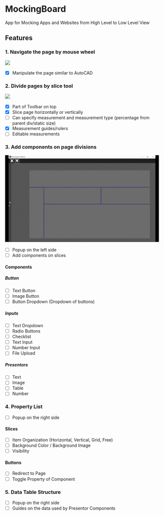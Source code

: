 # MockingBoard
App for Mocking Apps and Websites from High Level to Low Level View

## Features
### 1. Navigate the page by mouse wheel
![](https://github.com/RevyaS/MockingBoard/blob/main/Documents/Navigate.gif)
- [x] Manipulate the page similar to AutoCAD

### 2. Divide pages by slice tool
![](https://github.com/RevyaS/MockingBoard/blob/main/Documents/Slice.gif)

- [x] Part of Toolbar on top
- [x] Slice page horizontally or vertically
- [ ] Can specify measurement and measurement type (percentage from parent div/static size)
- [x] Measurement guides/rulers
- [ ] Editable measurements

### 3. Add components on page divisions
![](https://github.com/RevyaS/MockingBoard/blob/main/Documents/Components.gif)

- [ ] Popup on the left side 
- [ ] Add components on slices

####  Components
##### Button
- [ ] Text Button
- [ ] Image Button
- [ ] Button Dropdown (Dropdown of buttons)

##### Inputs
- [ ] Text Dropdown
- [ ] Radio Buttons
- [ ] Checklist
- [ ] Text Input
- [ ] Number Input
- [ ] File Upload

##### Presentors
- [ ] Text
- [ ] Image
- [ ] Table
- [ ] Number

### 4. Property List
- [ ] Popup on the right side

#### Slices
- [ ] Item Organization (Horizontal, Vertical, Grid, Free)
- [ ] Background Color / Background Image
- [ ] Visibility

#### Buttons
- [ ] Redirect to Page
- [ ] Toggle Property of Component

### 5. Data Table Structure
- [ ] Popup on the right side
- [ ] Guides on the data used by Presentor Components
